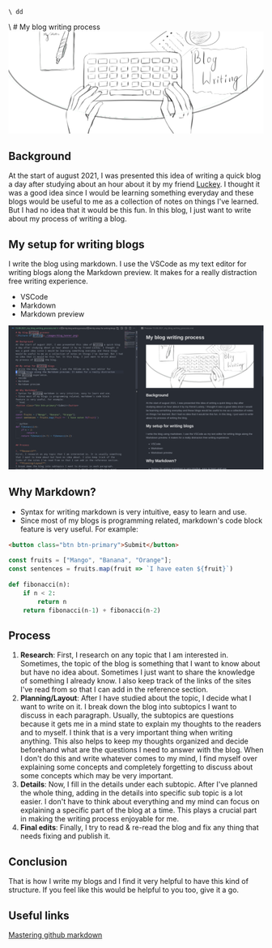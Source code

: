     \ dd
  \ # My blog writing process
![Picture of writing](./images/blog_banner.png "My writing process")

## Background
At the start of august 2021, I was presented this idea of writing a quick blog
a day after studying about an hour about it by my friend
[Luckey](https://gitlab.com/luckeysherpa07). I thought it
was a good idea since I would be learning something everyday and these blogs
would be useful to me as a collection of notes on things I've learned. But I had
no idea that it would be this fun. In this blog, I just want to write about
my process of writing a blog.

## My setup for writing blogs
I write the blog using markdown. I use the VSCode as my text editor for
writing blogs along the Markdown preview. It makes for a really distraction
free writing experience.
+ VSCode
+ Markdown
+ Markdown preview

![Screenshot of my setup](./images/blog_writing_screenshot.png "A screenshot of my setup")

## Why Markdown?
+ Syntax for writing markdown is very intuitive, easy to learn and use.
+ Since most of my blogs is programming related, markdown's code block
feature is very useful. For example:
```html
<button class="btn btn-primary">Submit</button>
```
```js
const fruits = ["Mango", "Banana", "Orange"];
const sentences = fruits.map(fruit => `I have eaten ${fruit}`)
```
```python
def fibonacci(n):
    if n < 2:
        return n
    return fibonacci(n-1) + fibonacci(n-2)
```

## Process
1. **Research**:
First, I research on any topic that I am interested in. Sometimes, the topic of
the blog is something that I want to know about but have no idea about.
Sometimes I just want to share the knowledge of something I already know. I
also keep track of the links of the sites I've read from so that I can add in
the reference section.
2. **Planning/Layout**:
After I have studied about the topic, I decide what I want to write on it. I
break down the blog into subtopics I want to discuss in each paragraph.
Usually, the subtopics are questions because it gets me in a mind state to
explain my thoughts to the readers and to myself. I think that is a very
important thing when writing anything. This also helps to keep my thoughts
organized and decide beforehand what are the questions I need to answer with
the blog. When I don't do this and write whatever comes to my mind, I find
myself over explaining some concepts and completely forgetting to discuss about
some concepts which may be very important.
03. **Details**:
Now, I fill in the details under each subtopic. After I've planned the whole
thing, adding in the details into specific sub topic is a lot easier. I don't
have to think about everything and my mind can focus on explaining a specific
part of the blog at a time. This plays a crucial part in making the writing
process enjoyable for me.
4. **Final edits**:
Finally, I try to read & re-read the blog and fix any thing that needs fixing
and publish it.

## Conclusion
That is how I write my blogs and I find it very helpful to have this kind of
structure. If you feel like this would be helpful to you too, give it a go.

## Useful links
[Mastering github markdown](https://guides.github.com/features/mastering-markdown/)

